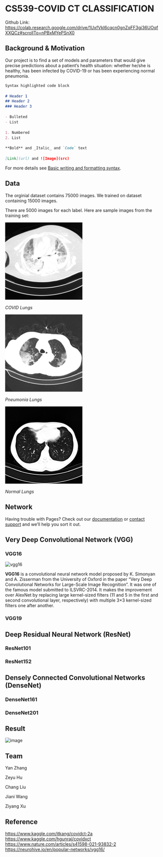 # CS539-COVID CT CLASSIFICATION

Github Link: https://colab.research.google.com/drive/1UxfVkl6cqcn0gnZqFF3gj36UOqfXXQCz#scrollTo=nPBxMYePSnX0

## Background & Motivation

Our project is to find a set of models and parameters that would give precise predictions about a patient’s health situation: whether he/she is healthy, has been infected by COVID-19 or has been experiencing normal pneumonia.


```markdown
Syntax highlighted code block

# Header 1
## Header 2
### Header 3

- Bulleted
- List

1. Numbered
2. List

**Bold** and _Italic_ and `Code` text

[Link](url) and ![Image](src)
```

For more details see [Basic writing and formatting syntax](https://docs.github.com/en/github/writing-on-github/getting-started-with-writing-and-formatting-on-github/basic-writing-and-formatting-syntax).

## Data

The orginial dataset contains 75000 images. We trained on dataset containing 15000 images.

There are 5000 images for each label. Here are sample images from the training set:

<p>
  <img src="assets/CP_595_2957_0048.png" alt="covid" width="250"/>
</p>
<p>
  <em>COVID Lungs</em>
</p>
<p>
  <img src="assets/NCP_270_1687_0019.png" alt="pneumonia" width="250"/>
</p>
<p>
  <em>Pneumonia Lungs</em>
</p>
<p>
  <img src="assets/Normal_805_240_0109.png" alt="normal" width="250"/>
</p>
<p>
  <em>Normal Lungs</em>
</p>

## Network

Having trouble with Pages? Check out our [documentation](https://docs.github.com/categories/github-pages-basics/) or [contact support](https://support.github.com/contact) and we’ll help you sort it out.

## Very Deep Convolutional Network (VGG)

### VGG16

<p>
  <img src="https://neurohive.io/wp-content/uploads/2018/11/vgg16-1-e1542731207177.png" alt="vgg16" width="350"/>
</p>

**VGG16** is a convolutional neural network model proposed by K. Simonyan and A. Zisserman from the University of Oxford in the paper “Very Deep Convolutional Networks for Large-Scale Image Recognition”. It was one of the famous model submitted to ILSVRC-2014. It makes the improvement over AlexNet by replacing large kernel-sized filters (11 and 5 in the first and second convolutional layer, respectively) with multiple 3×3 kernel-sized filters one after another.

### VGG19

## Deep Residual Neural Network (ResNet)

### ResNet101

### ResNet152

## Densely Connected Convolutional Networks (DenseNet)

### DenseNet161

### DenseNet201



## Result

![image](https://user-images.githubusercontent.com/90018380/145900795-70b5ce75-148c-4b67-a0b8-32245ac99aae.png)


## Team

Yan Zhang

Zeyu Hu

Chang Liu

Jiani Wang

Ziyang Xu

## Reference
https://www.kaggle.com/itkang/covidct-2a
https://www.kaggle.com/hgunraj/covidxct
https://www.nature.com/articles/s41598-021-93832-2
https://neurohive.io/en/popular-networks/vgg16/
